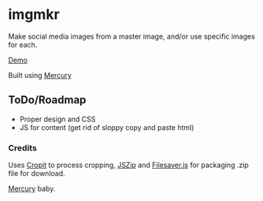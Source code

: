 # imgmkr

Make social media images from a master image, and/or use specific images for each.

[Demo](http://j2made.github.io/imgmkr/)

Built using [Mercury](https://github.com/j2made/mercury)

## ToDo/Roadmap

- Proper design and CSS
- JS for content (get rid of sloppy copy and paste html)

### Credits
Uses [Cropit](https://github.com/scottcheng/cropit) to process cropping, [JSZip](https://github.com/Stuk/jszip) and [Filesaver.js](https://github.com/eligrey/FileSaver.js/) for packaging .zip file for download.

[Mercury](https://github.com/j2toolkit/mercury) baby.

